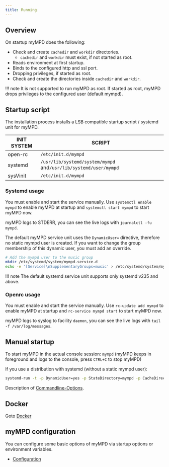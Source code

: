 ```yaml
---
title: Running
---
```


## Overview

On startup myMPD does the following:

- Check and create `cachedir` and `workdir` directories.
    - `cachedir` and `workdir` must exist, if not started as root.
- Reads environment at first startup.
- Binds to the configured http and ssl port.
- Dropping privileges, if started as root.
- Check and create the directories inside `cachedir` and `workdir`.

!!! note
    It is not supported to run myMPD as root. If started as root, myMPD drops privileges to the configured user (default mympd).

## Startup script

The installation process installs a LSB compatible startup script / systemd unit for myMPD.

| INIT SYSTEM | SCRIPT |
| ----------- | ------ |
| open-rc | `/etc/init.d/mympd` |
| systemd | `/usr/lib/systemd/system/mympd` and`/usr/lib/systemd/user/mympd` |
| sysVinit | `/etc/init.d/mympd` |

### Systemd usage

You must enable and start the service manually. Use `systemctl enable mympd` to enable myMPD at startup and `systemctl start mympd` to start myMPD now.

myMPD logs to STDERR, you can see the live logs with `journalctl -fu mympd`.

The default myMPD service unit uses the `DynamicUser=` directive, therefore no static mympd user is created. If you want to change the group membership of this dynamic user, you must add an override.

```sh
# Add the mympd user to the music group
mkdir /etc/systemd/system/mympd.service.d
echo -e '[Service]\nSupplementaryGroups=music' > /etc/systemd/system/mympd.service.d/music-group.conf
```

!!! note
    The default systemd service unit supports only systemd v235 and above.

### Openrc usage

You must enable and start the service manually. Use `rc-update add mympd` to enable myMPD at startup and `rc-service mympd start` to start myMPD now.

myMPD logs to syslog to facility `daemon`, you can see the live logs with `tail -f /var/log/messages`.

## Manual startup

To start myMPD in the actual console session: `mympd` (myMPD keeps in foreground and logs to the console, press `CTRL+C` to stop myMPD)

If you use a distribution with systemd (without a static mympd user):

``` sh
systemd-run -t -p DynamicUser=yes -p StateDirectory=mympd -p CacheDirectory=mympd /usr/bin/mympd
```

Description of [Commandline-Options](020-configuration/index.md).

## Docker

Goto [Docker](010-installation/docker.md)

## myMPD configuration

You can configure some basic options of myMPD via startup options or environment variables.

- [Configuration](020-configuration/index.md)

